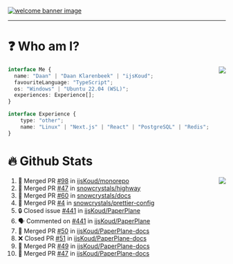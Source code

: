<h1 align="center" style="display:none;"></h1>

<a href="https://ijskoud.dev/"><img src="https://cdn.ijskoud.dev/files/IIcds5oPKl.png" alt="welcome banner image" /></a>

---

# ❓ Who am I?

<img align="right" src="http://gh-stats.ijskoud.dev/api/top-langs?username=ijsKoud&cache_seconds=1800&layout=compact&hide_border=true&hide_rank=true&show_icons=true&theme=dark&title_color=ffffff&hide_border=true&locale=en" />

```typescript
interface Me {
  name: "Daan" | "Daan Klarenbeek" | "ijsKoud";
  favouriteLanguage: "TypeScript";
  os: "Windows" | "Ubuntu 22.04 (WSL)";
  experiences: Experience[];
}

interface Experience {
    type: "other";
    name: "Linux" | "Next.js" | "React" | "PostgreSQL" | "Redis";
}
```

# 🔥 Github Stats

<img align="right" src="http://gh-stats.ijskoud.dev/api? username=ijsKoud&cache_seconds=1800&hide_border=true&hide_rank=true&show_icons=true&theme=dark&title_color=ffffff&hide_border=true&locale=en">

<!--START_SECTION:activity-->
1. 🎉 Merged PR [#98](https://github.com/ijsKoud/monorepo/pull/98) in [ijsKoud/monorepo](https://github.com/ijsKoud/monorepo)
2. 🎉 Merged PR [#47](https://github.com/snowcrystals/highway/pull/47) in [snowcrystals/highway](https://github.com/snowcrystals/highway)
3. 🎉 Merged PR [#60](https://github.com/snowcrystals/docs/pull/60) in [snowcrystals/docs](https://github.com/snowcrystals/docs)
4. 🎉 Merged PR [#4](https://github.com/snowcrystals/prettier-config/pull/4) in [snowcrystals/prettier-config](https://github.com/snowcrystals/prettier-config)
5. 🔒 Closed issue [#441](https://github.com/ijsKoud/PaperPlane/issues/441) in [ijsKoud/PaperPlane](https://github.com/ijsKoud/PaperPlane)
6. 🗣 Commented on [#441](https://github.com/ijsKoud/PaperPlane/issues/441#issuecomment-1766889642) in [ijsKoud/PaperPlane](https://github.com/ijsKoud/PaperPlane)
7. 🎉 Merged PR [#50](https://github.com/ijsKoud/PaperPlane-docs/pull/50) in [ijsKoud/PaperPlane-docs](https://github.com/ijsKoud/PaperPlane-docs)
8. ❌ Closed PR [#51](https://github.com/ijsKoud/PaperPlane-docs/pull/51) in [ijsKoud/PaperPlane-docs](https://github.com/ijsKoud/PaperPlane-docs)
9. 🎉 Merged PR [#49](https://github.com/ijsKoud/PaperPlane-docs/pull/49) in [ijsKoud/PaperPlane-docs](https://github.com/ijsKoud/PaperPlane-docs)
10. 🎉 Merged PR [#47](https://github.com/ijsKoud/PaperPlane-docs/pull/47) in [ijsKoud/PaperPlane-docs](https://github.com/ijsKoud/PaperPlane-docs)
<!--END_SECTION:activity-->

<h1 align="center" style="display:none;"></h1>
